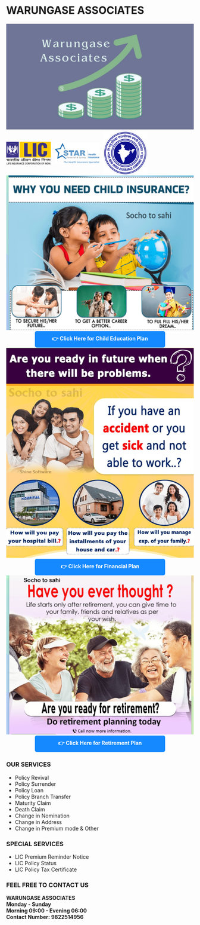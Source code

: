 # WARUNGASE ASSOCIATES

<img src="my_logo.jpg" alt="My Logo">

<div style="display: flex; align-items: center;">
    <img src="LIC.png" alt="LIC" style="width: 120px; margin-right: 10px;">
    <img src="star-health.png" alt="Star Health" style="width: 120px; margin-right: 10px;">
    <img src="new-india-assurance.png" alt="New India Assurance" style="width: 120px;">
</div>

<img src="ch_plan.jpg" alt="Child Planning"> 
<div style="text-align:center;">
    <a href="http://sforms.ishinedigital.com/ChildEducation.aspx?cid=9822514956" style="display:inline-block; padding:10px 0; width:350px; background-color:#1589ff; color:#ffffff; text-decoration:none; border-radius:5px; font-weight:bold;">👉 Click Here for Child Education Plan</a>
</div>

<img src="fin_plan.jpg" alt="Financial Planning">
<div style="text-align:center;">
    <a href="http://sforms.ishinedigital.com/survey.aspx?cid=9822514956" style="display:inline-block; padding:10px 0; width:350px; background-color:#1589ff; color:#ffffff; text-decoration:none; border-radius:5px; font-weight:bold;">👉 Click Here for Financial Plan</a>
</div>

<img src="ret_plan.jpg" alt="Financial Planning">
<div style="text-align:center;">
    <a href="http://sforms.ishinedigital.com/RetirementSurvey.aspx?cid=9822514956" style="display:inline-block; padding:10px 0; width:350px; background-color:#1589ff; color:#ffffff; text-decoration:none; border-radius:5px; font-weight:bold;">👉 Click Here for Retirement Plan</a>
</div>


### OUR SERVICES

- Policy Revival
- Policy Surrender
- Policy Loan
- Policy Branch Transfer
- Maturity Claim
- Death Claim
- Change in Nomination
- Change in Address    
- Change in Premium mode & Other

### SPECIAL SERVICES

- LIC Premium Reminder Notice
- LIC Policy Status
- LIC Policy Tax Certificate
 
### FEEL FREE TO CONTACT US

**WARUNGASE ASSOCIATES**<br>
**Monday - Sunday**<br>
**Morning 09:00 - Evening 06:00**<br>
**Contact Number: 9822514956**












